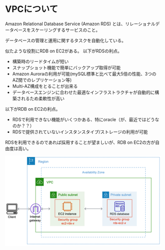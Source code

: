 # VPCについて
Amazon Relational Database Service (Amazon RDS) とは、リレーショナルデータベースをスケーリングするサービスのこと。

データベースの管理と運用に関するタスクを自動化している。

似たような役割にRDB on EC2がある。
以下がRDSの利点。

- 構築時のリードタイムが短い
- スナップショット機能で簡単にバックアップ取得が可能
- Amazon Auroraの利用が可能(mySQL標準と比べて最大5倍の性能、3つのAZ間でのレプリケーション等)
- Multi-AZ構成をとることが出来る
- データベースエンジンに合わせた最適なインフラストラクチャが自動的に構築されるため柔軟性が高い

以下がRDB on EC2の利点。
- RDSで利用できない機能がいくつかある、特にoracle（が、最近ではどうなのか？？）
- RDSで提供されていないインスタンスタイプ/ストレージの利用が可能

RDSを利用できるのであれば採用することが望ましいが、RDB on EC2の方が自由度は高い。

![](../picture/RDS_img.png)
